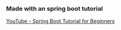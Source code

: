 ### Made with an spring boot tutorial
[YouTube - Spring Boot Tutorial for Beginners](https://youtu.be/vtPkZShrvXQ)